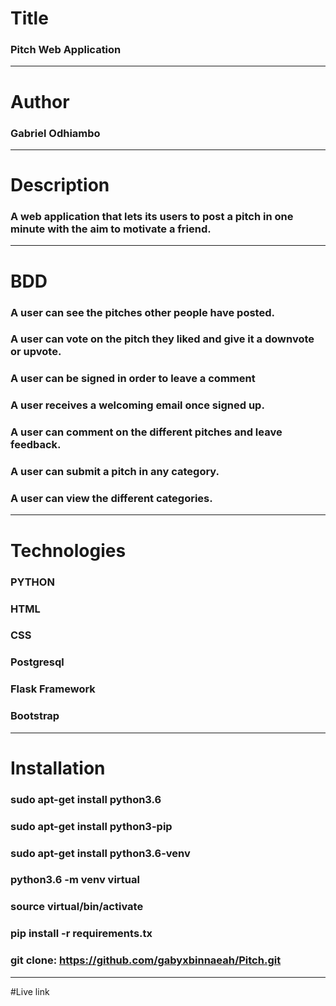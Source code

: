 # Title 
### Pitch Web Application
___

# Author 
### Gabriel Odhiambo
___ 

# Description 
### A web application that lets its users to post a pitch in one minute with the aim to motivate a friend.

___ 

# BDD 

### A user can see the pitches other people have posted.
### A user can vote on the pitch they liked and give it a downvote or upvote.
### A user can be signed in order to leave a comment
### A user receives a welcoming email once signed up.

### A user can comment on the different pitches and leave feedback.
### A user can submit a pitch in any category.
### A user can view the different categories.

___

# Technologies

### PYTHON
### HTML 
### CSS
### Postgresql 
### Flask Framework 
### Bootstrap 

___

# Installation
### sudo apt-get install python3.6
### sudo apt-get install python3-pip
### sudo apt-get install python3.6-venv
### python3.6 -m venv virtual
### source virtual/bin/activate
### pip install -r requirements.tx

### git clone: https://github.com/gabyxbinnaeah/Pitch.git

___

#Live link

